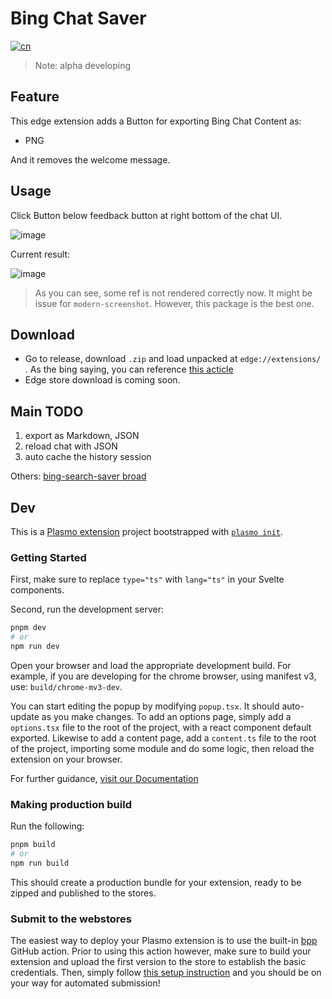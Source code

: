 # Bing Chat Saver

[![cn](https://img.shields.io/badge/看我-中文-red.svg)](README.zh_CN.md)

> Note: alpha developing

## Feature

This edge extension adds a Button for exporting Bing Chat Content as: 

- PNG

And it removes the welcome message.

## Usage

Click Button below feedback button at right bottom of the chat UI.

![image](https://user-images.githubusercontent.com/31330732/218730012-7a7a7f0d-1762-4d9c-b9b9-d6cb05f21382.png)

Current result:

![image](https://user-images.githubusercontent.com/31330732/218725995-79a6bcae-757a-40f6-a6d9-d004685e4a6a.png)

> As you can see, some ref is not rendered correctly now. It might be issue for `modern-screenshot`. However, this package is the best one.

## Download

- Go to release, download `.zip` and load unpacked at `edge://extensions/` . As the bing saying, you can reference [this acticle](https://dev.to/ben/how-to-install-chrome-extensions-manually-from-github-1612#:~:text=How%20to%20install%20Chrome%20extensions%20manually%20from%20GitHub,navivigate%20to%20the%20folder%20you%20downloaded%20from%20GitHub)
- Edge store download is coming soon.

## Main TODO

1. export as Markdown, JSON
2. reload chat with JSON
3. auto cache the history session

Others: [bing-search-saver broad](https://github.com/users/gantrol/projects/5)

## Dev
This is a [Plasmo extension](https://docs.plasmo.com/) project bootstrapped with [`plasmo init`](https://www.npmjs.com/package/plasmo).

### Getting Started

First, make sure to replace `type="ts"` with `lang="ts"` in your Svelte components.

Second, run the development server:

```bash
pnpm dev
# or
npm run dev
```

Open your browser and load the appropriate development build. For example, if you are developing for the chrome browser, using manifest v3, use: `build/chrome-mv3-dev`.

You can start editing the popup by modifying `popup.tsx`. It should auto-update as you make changes. To add an options page, simply add a `options.tsx` file to the root of the project, with a react component default exported. Likewise to add a content page, add a `content.ts` file to the root of the project, importing some module and do some logic, then reload the extension on your browser.

For further guidance, [visit our Documentation](https://docs.plasmo.com/)

### Making production build

Run the following:

```bash
pnpm build
# or
npm run build
```

This should create a production bundle for your extension, ready to be zipped and published to the stores.

### Submit to the webstores

The easiest way to deploy your Plasmo extension is to use the built-in [bpp](https://bpp.browser.market) GitHub action. Prior to using this action however, make sure to build your extension and upload the first version to the store to establish the basic credentials. Then, simply follow [this setup instruction](https://docs.plasmo.com/framework/workflows/submit) and you should be on your way for automated submission!
